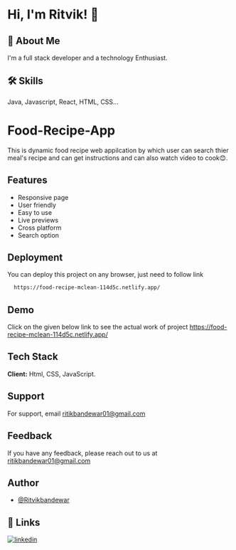 # Hi, I'm Ritvik! 👋

  
## 🚀 About Me
I'm a full stack developer and a technology Enthusiast.

  
## 🛠 Skills
Java, Javascript, React, HTML, CSS...

  # Food-Recipe-App

This is dynamic food recipe web appilcation by which user can search thier meal's recipe and can get instructions and can also watch video to cook😊.


## Features

- Responsive page
- User friendly
- Easy to use
- Live previews
- Cross platform
- Search option 

  
## Deployment

You can deploy this project on any browser, just need to follow link

```bash
  https://food-recipe-mclean-114d5c.netlify.app/
```

  
## Demo

Click on the given below link to see the actual work of project https://food-recipe-mclean-114d5c.netlify.app/

  
## Tech Stack

**Client:** Html, CSS, JavaScript. 


  
## Support

For support, email ritikbandewar01@gmail.com 

  
## Feedback

If you have any feedback, please reach out to us at ritikbandewar01@gmail.com

  
## Author

- [@Ritvikbandewar](https://github.com/Ritvik-star)

  
## 🔗 Links
[![linkedin](https://img.shields.io/badge/linkedin-0A66C2?style=for-the-badge&logo=linkedin&logoColor=white)](https://www.linkedin.com/in/ritvik-bandewar-188978166/)

  
